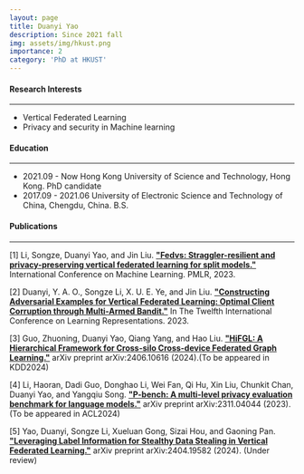 ```yaml
---
layout: page
title: Duanyi Yao
description: Since 2021 fall
img: assets/img/hkust.png
importance: 2
category: 'PhD at HKUST'
---
```


#### Research Interests
---
  - Vertical Federated Learning
  - Privacy and security in Machine learning

#### Education
---
- 2021.09 - Now Hong Kong University of Science and Technology, Hong Kong. PhD candidate
- 2017.09 - 2021.06  University of Electronic Science and Technology of China, Chengdu, China. B.S.

#### Publications
---
[1] Li, Songze, Duanyi Yao, and Jin Liu. [**"Fedvs: Straggler-resilient and privacy-preserving vertical federated learning for split models."**](https://proceedings.mlr.press/v202/li23an/li23an.pdf) International Conference on Machine Learning. PMLR, 2023.

[2] Duanyi, Y. A. O., Songze Li, X. U. E. Ye, and Jin Liu. [**"Constructing Adversarial Examples for Vertical Federated Learning: Optimal Client Corruption through Multi-Armed Bandit."**](https://openreview.net/pdf?id=m52uU0dVbH) In The Twelfth International Conference on Learning Representations. 2023.

[3] Guo, Zhuoning, Duanyi Yao, Qiang Yang, and Hao Liu. [**"HiFGL: A Hierarchical Framework for Cross-silo Cross-device Federated Graph Learning."**](https://arxiv.org/pdf/2406.10616) arXiv preprint arXiv:2406.10616 (2024).(To be appeared in KDD2024)

[4] Li, Haoran, Dadi Guo, Donghao Li, Wei Fan, Qi Hu, Xin Liu, Chunkit Chan, Duanyi Yao, and Yangqiu Song. [**"P-bench: A multi-level privacy evaluation benchmark for language models."**](https://arxiv.org/pdf/2311.04044) arXiv preprint arXiv:2311.04044 (2023).(To be appeared in ACL2024)

[5] Yao, Duanyi, Songze Li, Xueluan Gong, Sizai Hou, and Gaoning Pan. [**"Leveraging Label Information for Stealthy Data Stealing in Vertical Federated Learning."**](https://arxiv.org/pdf/2404.19582) arXiv preprint arXiv:2404.19582 (2024). (Under review)